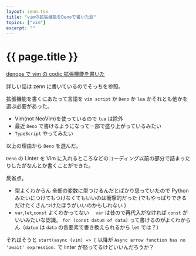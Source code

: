 ```yaml
---
layout: zenn.tsx
title: "vimの拡張機能をDenoで書いた話"
topics: ["vim"]
excerpt: ""
---
```


# {{ page.title }}

[denops で vim の codic 拡張機能を書いた](https://zenn.dev/omochice/articles/67922b4970c32ec0899a)

詳しい話は zenn に書いているのでそっちを参照。

拡張機能を書くにあたって言語を `vim script` か `Deno` か `lua` かそれとも他かを選ぶ必要があった。

- Vim(not NeoVim)を使っているので `lua` は除外
- 最近 `Deno` で書けるようになって一部で盛り上がっているみたい
- `TypeScript` やってみたい

以上の理由から `Deno` を選んだ。

`Deno` の Linter を Vim に入れるところなどのコーディング以前の部分で詰まったりしたがなんとか書くことができた。

反省点。

- 型よくわからん
  全部の変数に型つけるんだとばかり思っていたので Python みたいにつけてもつけなくてもいいのは衝撃的だった
  (でもやっぱりできるだけたくさんつけたほうがいいのかもしれない )
- `var`,`let`,`const` よくわかってない
  　`var` は昔ので再代入がなければ `const` がいいみたいな認識。
  `for (const datum of data)` って書けるのがよくわからん（`datum` は `data` の各要素で書き換えられるから `let` では？）

それはそうと `start(async (vim) => {` 以降が `Async arrow function has no 'await' expression.` で linter が怒ってるけどいいんだろうか？
